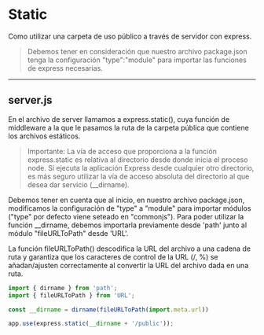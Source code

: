 # Static

Como utilizar una carpeta de uso público a través de servidor con express.

> Debemos tener en consideración que nuestro archivo package.json tenga la configuración "type":"module" para importar las funciones de express necesarias.

___

## server.js
En el archivo de server llamamos a express.static(), cuya función de middleware a la que le pasamos la ruta de la carpeta pública que contiene los archivos estáticos.
> Importante: La vía de acceso que proporciona a la función express.static es relativa al directorio desde donde inicia el proceso node. Si ejecuta la aplicación Express desde cualquier otro directorio, es más seguro utilizar la vía de acceso absoluta del directorio al que desea dar servicio (__dirname).

Debemos tener en cuenta que al inicio, en nuestro archivo package.json, modificamos la configuración de "type" a "module" para importar módulos ("type" por defecto viene seteado en "commonjs").
Para poder utilizar la función __dirname, debemos importarla previamente desde 'path' junto al módulo "fileURLToPath" desde 'URL'.

La función fileURLToPath() descodifica la URL del archivo a una cadena de ruta y garantiza que los caracteres de control de la URL (/, %) se añadan/ajusten correctamente al convertir la URL del archivo dada en una ruta.


```javascript
import { dirname } from 'path';
import { fileURLToPath } from 'URL';

const __dirname = dirname(fileURLToPath(import.meta.url))

app.use(express.static(__dirname + '/public'));

```